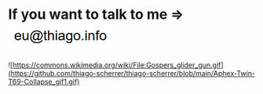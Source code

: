 
# If you want to talk to me => ![email](email.png)

![https://commons.wikimedia.org/wiki/File:Gospers_glider_gun.gif](https://github.com/thiago-scherrer/thiago-scherrer/blob/main/Aphex-Twin-T69-Collapse_gif1.gif)
